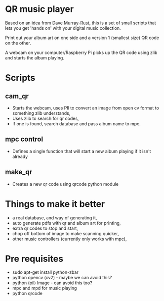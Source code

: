 # QR music player

Based on an idea from [Dave Murray-Rust](http://www.mo-seph.com/), this is a set of small scripts that lets you get 'hands on' with your digital music collection.

Print out your album art on one side and a version 1 (smallest size) QR code on the other. 

A webcam on your computer/Raspberry Pi picks up the QR code using zlib and starts the album playing.

# Scripts

## cam_qr

* Starts the webcam, uses PIl to convert an image from open cv format to something zlib understands, 
* Uses zlib to search for qr codes,
* If one is found, search database and pass album name to mpc.

## mpc control

* Defines a single function that will start a new album playing if it isn't already

## make_qr

* Creates a new qr code using qrcode python module

# Things to make it better

* a real database, and way of generating it,
* auto generate pdfs with qr and album art for printing,
* extra qr codes to stop and start,
* chop off bottom of image to make scanning quicker,
* other music controllers (currently only works with mpc),

# Pre requisites

* sudo apt-get install python-zbar
* python opencv (cv2) - maybe we can avoid this?
* python (pil) Image - can avoid this too?
* mpc and mpd for music playing
* python qrcode
